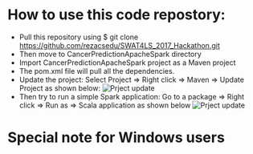 # How to use this code repostory: 
- Pull this repository using $ git clone https://github.com/rezacsedu/SWAT4LS_2017_Hackathon.git 
- Then move to CancerPredictionApacheSpark directory
- Import CancerPredictionApacheSpark project as a Maven project 
- The pom.xml file will pull all the dependencies. 
- Update the project: Select Project => Right click => Maven => Update Project as shown below:
![Prject update](~/img/Maven.png)
- Then try to run a simple Spark application: Go to a package => Right click => Run as => Scala application as shown below
![Prject update](../../img/Maven2.png)

# Special note for Windows users 



